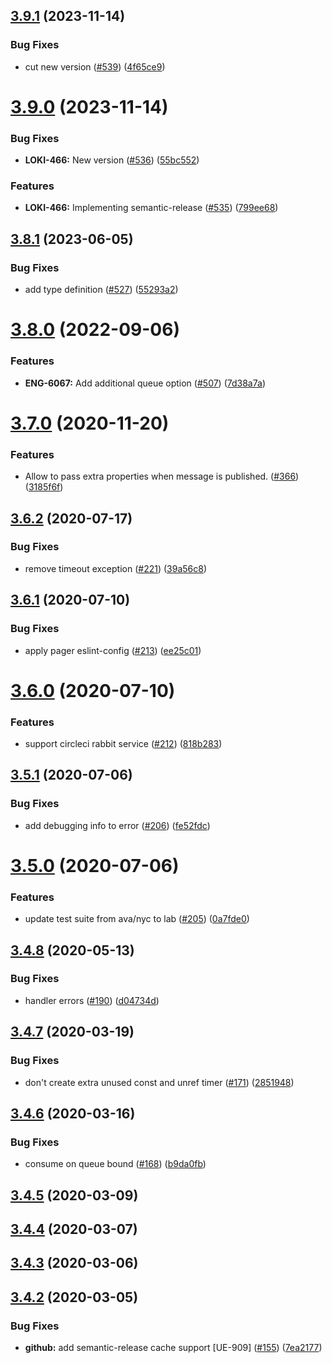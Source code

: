 ## [3.9.1](https://github.com/pagerinc/minion/compare/v3.9.0...v3.9.1) (2023-11-14)


### Bug Fixes

* cut new version ([#539](https://github.com/pagerinc/minion/issues/539)) ([4f65ce9](https://github.com/pagerinc/minion/commit/4f65ce910ad6f8b91d72ba4e2c22c7aa6292af6c))

# [3.9.0](https://github.com/pagerinc/minion/compare/v3.8.1...v3.9.0) (2023-11-14)


### Bug Fixes

* **LOKI-466:** New version ([#536](https://github.com/pagerinc/minion/issues/536)) ([55bc552](https://github.com/pagerinc/minion/commit/55bc552bd9cb3f3d42de63c1e171810af83540b7))


### Features

* **LOKI-466:** Implementing semantic-release ([#535](https://github.com/pagerinc/minion/issues/535)) ([799ee68](https://github.com/pagerinc/minion/commit/799ee68a08b5539807ea0be8979f86449fe8dfac))

## [3.8.1](https://github.com/pagerinc/minion/compare/v3.8.0...v3.8.1) (2023-06-05)


### Bug Fixes

* add type definition ([#527](https://github.com/pagerinc/minion/issues/527)) ([55293a2](https://github.com/pagerinc/minion/commit/55293a2e02e3c562d35136ed7313667efdf19d29))

# [3.8.0](https://github.com/pagerinc/minion/compare/v3.7.0...v3.8.0) (2022-09-06)


### Features

* **ENG-6067:** Add additional queue option ([#507](https://github.com/pagerinc/minion/issues/507)) ([7d38a7a](https://github.com/pagerinc/minion/commit/7d38a7a22b016a1c8b6a758e2c2b3a3fd596ab90))

# [3.7.0](https://github.com/pagerinc/minion/compare/v3.6.2...v3.7.0) (2020-11-20)


### Features

* Allow to pass extra properties when message is published. ([#366](https://github.com/pagerinc/minion/issues/366)) ([3185f6f](https://github.com/pagerinc/minion/commit/3185f6fc95fe511deaf02133c7b6ff148d276dce))

## [3.6.2](https://github.com/pagerinc/minion/compare/v3.6.1...v3.6.2) (2020-07-17)


### Bug Fixes

* remove timeout exception ([#221](https://github.com/pagerinc/minion/issues/221)) ([39a56c8](https://github.com/pagerinc/minion/commit/39a56c82660652a21e8e4bfbfbd80d333ce80df4))

## [3.6.1](https://github.com/pagerinc/minion/compare/v3.6.0...v3.6.1) (2020-07-10)


### Bug Fixes

* apply pager eslint-config ([#213](https://github.com/pagerinc/minion/issues/213)) ([ee25c01](https://github.com/pagerinc/minion/commit/ee25c0115747d5fcddf41ce6672d0eed191c1b04))

# [3.6.0](https://github.com/pagerinc/minion/compare/v3.5.1...v3.6.0) (2020-07-10)


### Features

* support circleci rabbit service ([#212](https://github.com/pagerinc/minion/issues/212)) ([818b283](https://github.com/pagerinc/minion/commit/818b2834eac51ff0d3a5f7421ad3e34660896ab9))

## [3.5.1](https://github.com/pagerinc/minion/compare/v3.5.0...v3.5.1) (2020-07-06)


### Bug Fixes

* add debugging info to error ([#206](https://github.com/pagerinc/minion/issues/206)) ([fe52fdc](https://github.com/pagerinc/minion/commit/fe52fdc7e409597bba9dd80e9b18d0777b52beca))

# [3.5.0](https://github.com/pagerinc/minion/compare/v3.4.8...v3.5.0) (2020-07-06)


### Features

* update test suite from ava/nyc to lab ([#205](https://github.com/pagerinc/minion/issues/205)) ([0a7fde0](https://github.com/pagerinc/minion/commit/0a7fde0196f9b9fc8e19b6a7f15cc29910b3ec2b))

## [3.4.8](https://github.com/pagerinc/minion/compare/v3.4.7...v3.4.8) (2020-05-13)


### Bug Fixes

* handler errors ([#190](https://github.com/pagerinc/minion/issues/190)) ([d04734d](https://github.com/pagerinc/minion/commit/d04734d60d3186e0dadf68222ffff3955849a12f))

## [3.4.7](https://github.com/pagerinc/minion/compare/v3.4.6...v3.4.7) (2020-03-19)


### Bug Fixes

* don't create extra unused const and unref timer ([#171](https://github.com/pagerinc/minion/issues/171)) ([2851948](https://github.com/pagerinc/minion/commit/2851948d82b7950bd560b169e4ae9597c6c691fb))

## [3.4.6](https://github.com/pagerinc/minion/compare/v3.4.5...v3.4.6) (2020-03-16)


### Bug Fixes

* consume on queue bound ([#168](https://github.com/pagerinc/minion/issues/168)) ([b9da0fb](https://github.com/pagerinc/minion/commit/b9da0fb75a39225ecb987361fadbb78a871a98eb))

## [3.4.5](https://github.com/pagerinc/minion/compare/v3.4.4...v3.4.5) (2020-03-09)

## [3.4.4](https://github.com/pagerinc/minion/compare/v3.4.3...v3.4.4) (2020-03-07)

## [3.4.3](https://github.com/pagerinc/minion/compare/v3.4.2...v3.4.3) (2020-03-06)

## [3.4.2](https://github.com/pagerinc/minion/compare/v3.4.1...v3.4.2) (2020-03-05)


### Bug Fixes

* **github:** add semantic-release cache support [UE-909] ([#155](https://github.com/pagerinc/minion/issues/155)) ([7ea2177](https://github.com/pagerinc/minion/commit/7ea2177f217f46a39969499a7bc6d7577d2c5066))
